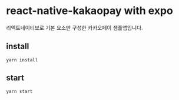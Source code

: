 # react-native-kakaopay with expo

리엑트네이티브로 기본 요소만 구성한 카카오페이 샘플앱입니다.

## install
```
yarn install
```

## start
```
yarn start
```




